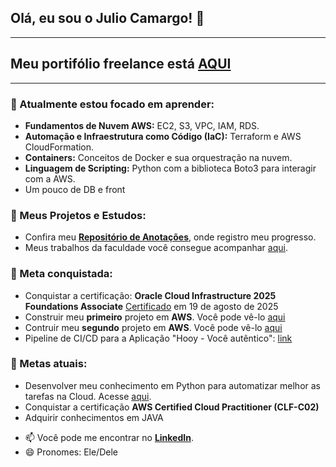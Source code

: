 ## Olá, eu sou o Julio Camargo! 👋

---
## Meu portifólio freelance está [AQUI](https://github.com/julioccamargo/Projetos-entregues)
---

### 🌱 Atualmente estou focado em aprender:
* **Fundamentos de Nuvem AWS:** EC2, S3, VPC, IAM, RDS.
* **Automação e Infraestrutura como Código (IaC):** Terraform e AWS CloudFormation.
* **Containers:** Conceitos de Docker e sua orquestração na nuvem.
* **Linguagem de Scripting:** Python com a biblioteca Boto3 para interagir com a AWS.
* Um pouco de DB e front

### 🔭 Meus Projetos e Estudos:
* Confira meu **[Repositório de Anotações](https://github.com/julioccamargo/artigos)**, onde registro meu progresso.
* Meus trabalhos da faculdade você consegue acompanhar [aqui](link).

### 🎯 Meta conquistada:
*  Conquistar a certificação: **Oracle Cloud Infrastructure 2025 Foundations Associate** [Certificado](https://catalog-education.oracle.com/ords/certview/sharebadge?id=8CA2C2A70AC92E8F36F83B93CBC91428F228639E15865203ECF28778D8B2CD12) em 19 de agosto de 2025
* Construir meu **primeiro** projeto em **AWS**. Você pode vê-lo [aqui](https://github.com/julioccamargo/primeiro-projeto-AWS)
* Contruir meu **segundo** projeto em **AWS**. Você pode vê-lo [aqui](https://github.com/julioccamargo/projeto-docker-ecs)
* Pipeline de CI/CD para a Aplicação "Hooy - Você autêntico": [link](https://github.com/julioccamargo/Hooy/tree/main)

### 🎯 Metas atuais:

* Desenvolver meu conhecimento em Python para automatizar melhor as tarefas na Cloud. Acesse [aqui](https://github.com/julioccamargo/aprendendo-python).
* Conquistar a certificação **AWS Certified Cloud Practitioner (CLF-C02)**
* Adquirir conhecimentos em JAVA

- 📫 Você pode me encontrar no **[LinkedIn](https://linkedin.com/in/julioccamargo)**.
- 😄 Pronomes: Ele/Dele
